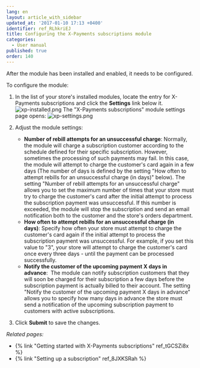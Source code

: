 ```yaml
---
lang: en
layout: article_with_sidebar
updated_at: '2017-01-10 17:13 +0400'
identifier: ref_RLhkriEJ
title: Configuring the X-Payments subscriptions module
categories:
  - User manual
published: true
order: 140
---
```



After the module has been installed and enabled, it needs to be configured.

To configure the module:

1.  In the list of your store's installed modules, locate the entry for X-Payments subscriptions and click the **Settings** link below it.
    ![xp-installed.png]({{site.baseurl}}/attachments/ref_RLhkriEJ/xp-installed.png)
    The "X-Payments subscriptions" module settings page opens:
    ![xp-settings.png]({{site.baseurl}}/attachments/ref_RLhkriEJ/xp-settings.png)

2.  Adjust the module settings:
    *   **Number of rebill attempts for an unsuccessful charge**: Normally, the module will charge a subscription customer according to the schedule defined for their specific subscription. However, sometimes the processing of such payments may fail. In this case, the module will attempt to charge the customer's card again in a few days (The number of days is defined by the setting "How often to attempt rebills for an unsuccessful charge (in days)" below). The setting "Number of rebill attempts for an unsuccessful charge" allows you to set the maximum number of times that your store must try to charge the customer's card after the initial attempt to process the subscription payment was unsuccessful. If this number is exceeded, the module will stop the subscription and send an email notification both to the customer and the store's orders department.
    *   **How often to attempt rebills for an unsuccessful charge (in days)**: Specify how often your store must attempt to charge the customer's card again if the initial attempt to process the subscription payment was unsuccessful. For example, if you set this value to "3", your store will attempt to charge the customer's card once every three days - until the payment can be processed successfully.
    *   **Notify the customer of the upcoming payment X days in advance**:  The module can notify subscription customers that they will soon be charged for their subscription a few days before the subscription payment is actually billed to their account. The setting "Notify the customer of the upcoming payment X days in advance" allows you to specify how many days in advance the store must send a notification of the upcoming subscription payment to customers with active subscriptions.

3.  Click **Submit** to save the changes.

_Related pages:_

*   {% link "Getting started with X-Payments subscriptions" ref_tGCSZi8x %}
*   {% link "Setting up a subscription" ref_8JXKSRah %}
